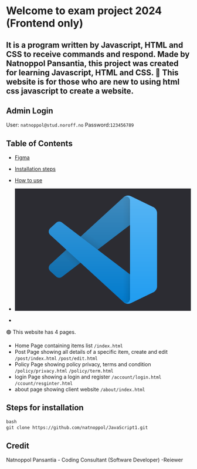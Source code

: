 # Welcome to exam project 2024 (Frontend only)

## It is a program written by Javascript, HTML and CSS to receive commands and respond. Made by Natnoppol Pansantia, this project was created for learning Javascript, HTML and CSS.  💖 This website is for those who are new to using html css javascript to create a website.

## Admin Login
User: `natnoppol@stud.noroff.no`
Password:`123456789`

## Table of Contents
- [Figma](https://www.figma.com/design/EarMz0a8yDFw4Xfpzxi3GG/Game-App?node-id=1938-9423&t=SAukBV7t4eAhThz7-0)
- [Installation steps](#Installation%20steps)
- [How to use](#how-to-use)
- ![banner img](https://github.com/natnoppol/JavaScript1/blob/main/Photo/4f0ac3e0-visual_studio_code.png)

- 
🟢 This website has 4 pages.

- Home Page containing items list `/index.html`
- Post Page showing all details of a specific item, create and edit `/post/index.html`  `/post/edit.html`
- Policy Page showing policy privacy, terms and condition `/policy/privacy.html` `/policy/term.html` 
- login Page showing a login and register `/account/login.html` `/ccount/resginter.html`
- about page showing client  website `/about/index.html`

## Steps for installation

```
bash
git clone https://github.com/natnoppol/JavaScript1.git

```

## Credit
Natnoppol Pansantia - Coding Consultant (Software Developer)
-Reiewer
